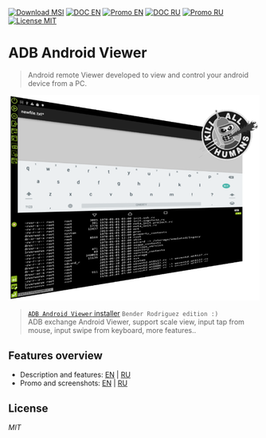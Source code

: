 
[![Download MSI](https://img.shields.io/badge/Download-MSI-brightgreen.svg?style=flat)](https://clnviewer.github.io/ADB-Android-Viewer/dist/Android-ADB-Viewer.msi)
[![DOC EN](https://img.shields.io/badge/Features-EN-brightgreen.svg?style=flat)](https://github.com/ClnViewer/ADB-Android-Viewer/blob/master/docs/README.EN.md)
[![Promo EN](https://img.shields.io/badge/Promo-EN-brightgreen.svg?style=flat)](https://clnviewer.github.io/Code-Blocks-Android-NDK/ADBANDROIDVIEWER.EN.html)
[![DOC RU](https://img.shields.io/badge/Features-RU-brightgreen.svg?style=flat)](https://github.com/ClnViewer/ADB-Android-Viewer/blob/master/docs/README.RU.md)
[![Promo RU](https://img.shields.io/badge/Promo-RU-brightgreen.svg?style=flat)](https://clnviewer.github.io/Code-Blocks-Android-NDK/ADBANDROIDVIEWER.RU.html)
[![License MIT](https://img.shields.io/badge/License-MIT-brightgreen.svg?style=flat)](https://github.com/ClnViewer/ADB-Android-Viewer/blob/master/LICENSE)

# ADB Android Viewer

> Android remote Viewer developed to view and control your android device from a PC.


![adbviewer](docs/images/adbviewer-bender-logo.png)

>[`ADB Android Viewer` installer](https://clnviewer.github.io/ADB-Android-Viewer/dist/Android-ADB-Viewer.msi) `Bender Rodriguez edition :)`   
> ADB exchange Android Viewer, support scale view, input tap from mouse, input swipe from keyboard, more features..

## Features overview

- Description and features: [EN](https://github.com/ClnViewer/ADB-Android-Viewer/blob/master/docs/README.EN.md) | [RU](https://github.com/ClnViewer/ADB-Android-Viewer/blob/master/docs/README.RU.md)  
- Promo and screenshots: [EN](https://clnviewer.github.io/Code-Blocks-Android-NDK/ADBANDROIDVIEWER.EN.html) | [RU](https://clnviewer.github.io/Code-Blocks-Android-NDK/ADBANDROIDVIEWER.RU.html)  

## License

 _MIT_

